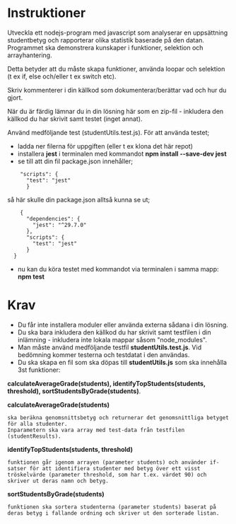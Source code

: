 # Instruktioner

Utveckla ett nodejs-program med javascript som analyserar en uppsättning studentbetyg och rapporterar olika statistik baserade på den datan.
Programmet ska demonstrera kunskaper i funktioner, selektion och arrayhantering.

Detta betyder att du måste skapa funktioner, använda loopar och selektion (t ex if, else och/eller t ex switch etc).

Skriv kommenterer i din källkod som dokumenterar/berättar vad och hur du gjort.

När du är färdig lämnar du in din lösning här som en zip-fil - inkludera den källkod du har skrivit samt testet (inget annat).

Använd medföljande test (studentUtils.test.js).
För att använda testet;

- ladda ner filerna för uppgiften (eller t ex klona det här repot)
- installera **jest** i terminalen med kommandot **npm install --save-dev jest**
- se till att din fil package.json innehåller;

```
    "scripts": {
      "test": "jest"
      }
```

så här skulle din package.json alltså kunna se ut;


```
    {
      "dependencies": {
        "jest": "^29.7.0"
      },
      "scripts": {
        "test": "jest"
      }
  }
```

- nu kan du köra testet med kommandot via terminalen i samma mapp: **npm test**



# Krav

- Du får inte installera moduler eller använda externa sådana i din lösning.
- Du ska bara inkludera den källkod du har skrivit samt testfilen i din inlämning - inkludera inte lokala mappar såsom "node_modules".
- Man måste använd medföljande testfil **studentUtils.test.js**. Vid bedömning kommer testerna och testdatat i den användas.
- Du ska skapa en fil som ska döpas till **studentUtils.js** som ska innehålla 3st funktioner: 

**calculateAverageGrade(students), identifyTopStudents(students, threshold), sortStudentsByGrade(students)**.


**calculateAverageGrade(students)**
    
    ska beräkna genomsnittsbetyg och returnerar det genomsnittliga betyget för alla studenter.
    Inparametern ska vara array med test-data från testfilen (studentResults).

**identifyTopStudents(students, threshold)**

    funktionen går igenom arrayen (parameter students) och använder if-satser för att identifiera studenter med betyg över ett visst tröskelvärde (parameter threshold, som har t.ex. värdet 90) och skriver ut deras namn och betyg.

**sortStudentsByGrade(students)**

    funktionen ska sortera studenterna (parameter students) baserat på deras betyg i fallande ordning och skriver ut den sorterade listan.

